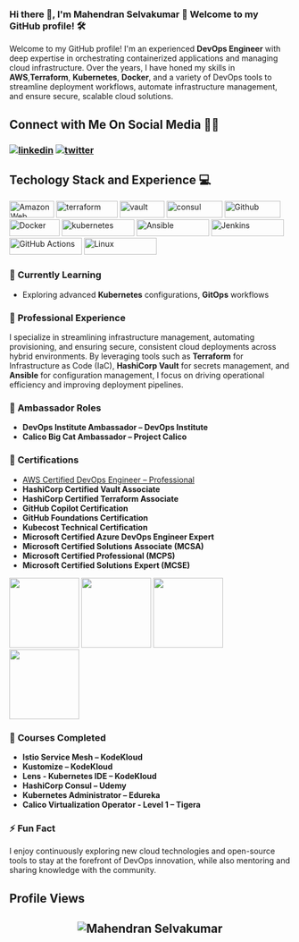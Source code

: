 
### Hi there 👋, I'm Mahendran Selvakumar 🚀 Welcome to my GitHub profile! 🛠

Welcome to my GitHub profile! I'm an experienced **DevOps Engineer** with deep expertise in orchestrating containerized applications and managing cloud infrastructure. Over the years, I have honed my skills in **AWS**,**Terraform**, **Kubernetes**, **Docker**, and a variety of DevOps tools to streamline deployment workflows, automate infrastructure management, and ensure secure, scalable cloud solutions.


## **Connect with Me On Social Media** 🤝🏻

<h3 align="left">
<a href="https://www.linkedin.com/in/mahendran-selvakumar-36444a77/"><img src="https://img.icons8.com/color/96/000000/linkedin.png" alt="linkedin"/></a>
<a href="https://x.com/devopstronaut" target="_blank"><img src="https://img.icons8.com/color/96/000000/twitter.png" alt="twitter"/></a>

<br>

<h2>Techology Stack and Experience 💻</h2>

<p>
  
  <img alt="Amazon Web Services" src="https://img.shields.io/badge/AWS-%23FF9900.svg?style=flat-square&logo=amazon-aws&logoColor=white" width="80" height="30"/>
  <img alt="terraform" src="https://img.shields.io/badge/Terraform-7B42BC?style=for-the-badge&logo=Terraform&logoColor=white" width="110" height="30" />
  <img alt="vault" src="https://img.shields.io/badge/Vault-FFD814?style=for-the-badge&logo=Vault&logoColor=black" width="80" height="30" />
  <img alt="consul" src="https://img.shields.io/badge/Consul-E03875?style=for-the-badge&logo=Consul&logoColor=white" width="100" height="30" />
  <img alt="Github" src="https://img.shields.io/badge/GitHub-%23121011.svg?style=flat-square&logo=Github&logoColor=white" width="100" height="30"/>
  <img alt="Docker" src="https://img.shields.io/badge/-Docker-46a2f1?style=flat-square&logo=docker&logoColor=white" width="90" height="30"/>
  <img alt="kubernetes" src="https://img.shields.io/badge/Kubernetes-326ce5.svg?&style=flat-square&logo=Kubernetes&logoColor=white" width="130" height="30"/>
  <img alt="Ansible" src="https://img.shields.io/badge/ansible-%231A1918.svg?style=for-the-badge&logo=ansible&logoColor=white" width="130" height="30"/>
  <img alt="Jenkins" src="https://img.shields.io/badge/Jenkins-D24939?style=for-the-badge&logo=Jenkins&logoColor=white" width="130" height="30"/>
  <img alt="GitHub Actions" src="https://img.shields.io/badge/-Github_Actions-2088FF?style=flat-square&logo=github-actions&logoColor=white" width="130" height="30"/>
  <img alt="Linux" src="https://img.shields.io/badge/Linux-FCC624?style=for-the-badge&logo=linux&logoColor=black" width="130" height="30"/>
  
### 🌱 **Currently Learning**
- Exploring advanced **Kubernetes** configurations, **GitOps** workflows
  
### 💼 **Professional Experience**
I specialize in streamlining infrastructure management, automating provisioning, and ensuring secure, consistent cloud deployments across hybrid environments. By leveraging tools such as **Terraform** for Infrastructure as Code (IaC), **HashiCorp Vault** for secrets management, and **Ansible** for configuration management, I focus on driving operational efficiency and improving deployment pipelines.

### 🏅 **Ambassador Roles**
- **DevOps Institute Ambassador – DevOps Institute**
- **Calico Big Cat Ambassador – Project Calico**

### 📜 **Certifications**
- [AWS Certified DevOps Engineer – Professional](https://www.credly.com/badges/cdb7ddae-becd-40ab-bd16-7be2d9f8c4d3/linked_in?t=rymjum)
- **HashiCorp Certified Vault Associate**
- **HashiCorp Certified Terraform Associate**
- **GitHub Copilot Certification**
- **GitHub Foundations Certification**
- **Kubecost Technical Certification**
- **Microsoft Certified Azure DevOps Engineer Expert**
- **Microsoft Certified Solutions Associate (MCSA)**
- **Microsoft Certified Professional (MCPS)**
- **Microsoft Certified Solutions Expert (MCSE)**

<p align="left">

<img src="https://images.credly.com/size/340x340/images/bd31ef42-d460-493e-8503-39592aaf0458/image.png" width="125" height="125">
<img src="https://images.credly.com/size/340x340/images/99289602-861e-4929-8277-773e63a2fa6f/image.png" width="125" height="125">
<img src="https://images.credly.com/size/340x340/images/fd1bf1cf-dc60-4868-b3a3-9b93e8af763c/image.png" width="125" height="125">
<img src="https://images.credly.com/size/340x340/images/024d0122-724d-4c5a-bd83-cfe3c4b7a073/image.png" width="125" height="125">

</p>

### 📘 **Courses Completed**
- **Istio Service Mesh – KodeKloud**
- **Kustomize – KodeKloud**
- **Lens - Kubernetes IDE – KodeKloud**
- **HashiCorp Consul – Udemy**
- **Kubernetes Administrator – Edureka**
- **Calico Virtualization Operator - Level 1 – Tigera**



### ⚡ **Fun Fact**
I enjoy continuously exploring new cloud technologies and open-source tools to stay at the forefront of DevOps innovation, while also mentoring and sharing knowledge with the community.

## Profile Views

<h2 align="center"> <img src="https://komarev.com/ghpvc/?username=skmahe1077" alt="Mahendran Selvakumar" /> <h2>
